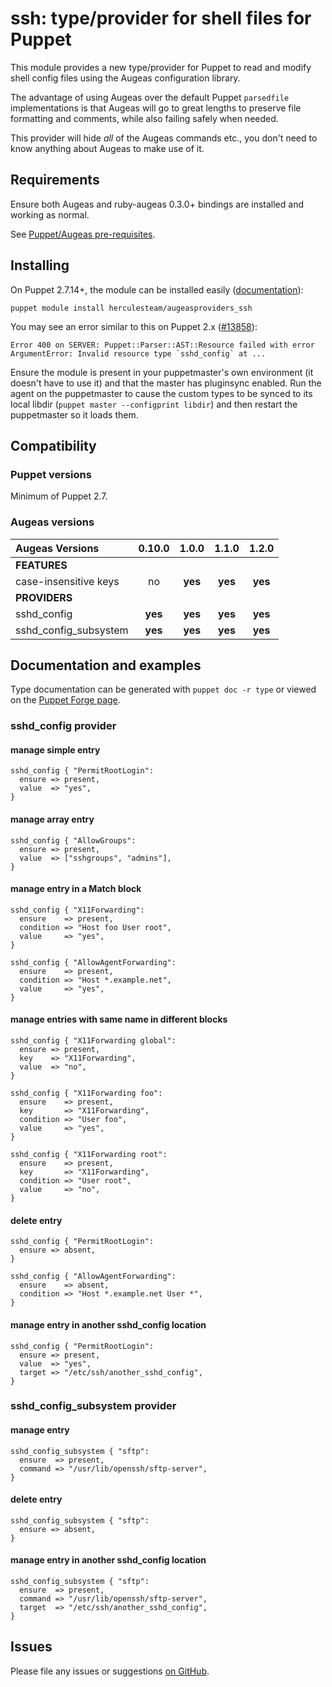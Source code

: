 # ssh: type/provider for shell files for Puppet

This module provides a new type/provider for Puppet to read and modify shell
config files using the Augeas configuration library.

The advantage of using Augeas over the default Puppet `parsedfile`
implementations is that Augeas will go to great lengths to preserve file
formatting and comments, while also failing safely when needed.

This provider will hide *all* of the Augeas commands etc., you don't need to
know anything about Augeas to make use of it.

## Requirements

Ensure both Augeas and ruby-augeas 0.3.0+ bindings are installed and working as
normal.

See [Puppet/Augeas pre-requisites](http://docs.puppetlabs.com/guides/augeas.html#pre-requisites).

## Installing

On Puppet 2.7.14+, the module can be installed easily ([documentation](http://docs.puppetlabs.com/puppet/latest/reference/modules_installing.html)):

    puppet module install herculesteam/augeasproviders_ssh

You may see an error similar to this on Puppet 2.x ([#13858](http://projects.puppetlabs.com/issues/13858)):

    Error 400 on SERVER: Puppet::Parser::AST::Resource failed with error ArgumentError: Invalid resource type `sshd_config` at ...

Ensure the module is present in your puppetmaster's own environment (it doesn't
have to use it) and that the master has pluginsync enabled.  Run the agent on
the puppetmaster to cause the custom types to be synced to its local libdir
(`puppet master --configprint libdir`) and then restart the puppetmaster so it
loads them.

## Compatibility

### Puppet versions

Minimum of Puppet 2.7.

### Augeas versions

Augeas Versions           | 0.10.0  | 1.0.0   | 1.1.0   | 1.2.0   |
:-------------------------|:-------:|:-------:|:-------:|:-------:|
**FEATURES**              |
case-insensitive keys     | no      | **yes** | **yes** | **yes** |
**PROVIDERS**             |
sshd\_config              | **yes** | **yes** | **yes** | **yes** |
sshd\_config\_subsystem   | **yes** | **yes** | **yes** | **yes** |

## Documentation and examples

Type documentation can be generated with `puppet doc -r type` or viewed on the
[Puppet Forge page](http://forge.puppetlabs.com/herculesteam/augeasproviders_ssh).

### sshd_config provider

#### manage simple entry

    sshd_config { "PermitRootLogin":
      ensure => present,
      value  => "yes",
    }

#### manage array entry

    sshd_config { "AllowGroups":
      ensure => present,
      value  => ["sshgroups", "admins"],
    }

#### manage entry in a Match block

    sshd_config { "X11Forwarding":
      ensure    => present,
      condition => "Host foo User root",
      value     => "yes",
    }

    sshd_config { "AllowAgentForwarding":
      ensure    => present,
      condition => "Host *.example.net",
      value     => "yes",
    }

#### manage entries with same name in different blocks

    sshd_config { "X11Forwarding global":
      ensure => present,
      key    => "X11Forwarding",
      value  => "no",
    }

    sshd_config { "X11Forwarding foo":
      ensure    => present,
      key       => "X11Forwarding",
      condition => "User foo",
      value     => "yes",
    }

    sshd_config { "X11Forwarding root":
      ensure    => present,
      key       => "X11Forwarding",
      condition => "User root",
      value     => "no",
    }

#### delete entry

    sshd_config { "PermitRootLogin":
      ensure => absent,
    }

    sshd_config { "AllowAgentForwarding":
      ensure    => absent,
      condition => "Host *.example.net User *",
    }

#### manage entry in another sshd_config location

    sshd_config { "PermitRootLogin":
      ensure => present,
      value  => "yes",
      target => "/etc/ssh/another_sshd_config",
    }

### sshd_config_subsystem provider

#### manage entry

    sshd_config_subsystem { "sftp":
      ensure  => present,
      command => "/usr/lib/openssh/sftp-server",
    }

#### delete entry

    sshd_config_subsystem { "sftp":
      ensure => absent,
    }

#### manage entry in another sshd_config location

    sshd_config_subsystem { "sftp":
      ensure  => present,
      command => "/usr/lib/openssh/sftp-server",
      target  => "/etc/ssh/another_sshd_config",
    }

## Issues

Please file any issues or suggestions [on GitHub](https://github.com/hercules-team/augeasproviders_ssh/issues).
